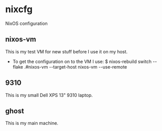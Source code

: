 # nixcfg
NixOS configuration

## nixos-vm
This is my test VM for new stuff before I use it on my host.

- To get the configuration on to the VM I use:
$ nixos-rebuild switch --flake .#nixos-vm --target-host nixos-vm --use-remote

## 9310
This is my small Dell XPS 13" 9310 laptop.

## ghost
This is my main machine.
